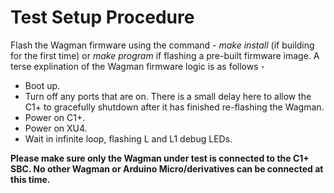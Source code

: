 # Test Setup Procedure

Flash the Wagman firmware using the command -  *make install* (if building for the first time) or
*make program* if flashing a pre-built firmware image. A terse explination of the Wagman firmware
logic is as follows - </br>
* Boot up.
* Turn off any ports that are on. There is a small delay here to allow the C1+ to gracefully shutdown after it has finished re-flashing the Wagman.
* Power on C1+.
* Power on XU4.
* Wait in infinite loop, flashing L and L1 debug LEDs.

__Please make sure only the Wagman under test is connected to the C1+ SBC. No other Wagman or
    Arduino Micro/derivatives can be connected at this time.__



